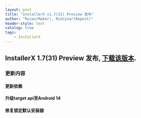 ```yaml
---
layout: post
title: "InstallerX v1.7(31) Preview 发布"
author: "Rosan(Maker), RinCynar(Repost)"
header-style: text
catalog: true
tags:
    - InstallerX
---
```


## InstallerX 1.7(31) Preview 发布, [下载该版本](/file/InstallerX_1.7(31)Preview.apk).

### 更新内容

#### 更新依赖

#### 升级target api至Android 14

#### 修复锁定默认安装器
